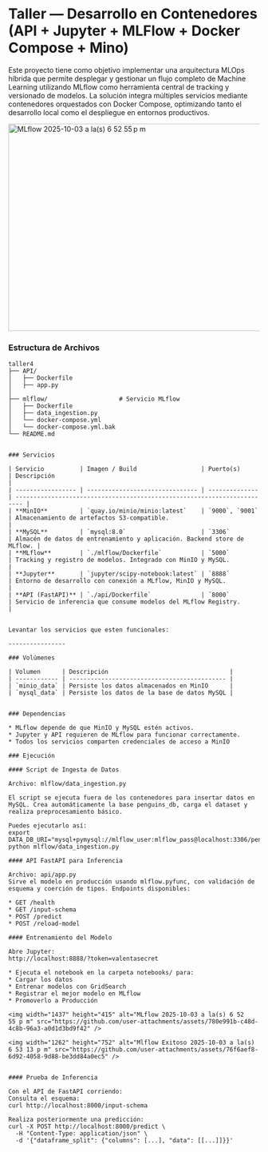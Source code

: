 # Taller — Desarrollo en Contenedores (API + Jupyter + MLFlow + Docker Compose + Mino)

Este proyecto tiene como objetivo implementar una arquitectura MLOps híbrida que permite desplegar y gestionar un flujo completo de Machine Learning utilizando MLflow como herramienta central de tracking y versionado de modelos. La solución integra múltiples servicios mediante contenedores orquestados con Docker Compose, optimizando tanto el desarrollo local como el despliegue en entornos productivos.

<img width="1437" height="415" alt="MLflow 2025-10-03 a la(s) 6 52 55 p m" src="https://github.com/user-attachments/assets/84212bef-16e1-458f-bc30-cec7a76041b1" />



### Estructura de Archivos


```
taller4
├── API/                   
│   ├── Dockerfile
│   ├── app.py
│   
├── mlflow/                    # Servicio MLflow
│   ├── Dockerfile
│   ├── data_ingestion.py
│   └── docker-compose.yml
│   └── docker-compose.yml.bak
└── README.md


### Servicios

| Servicio          | Imagen / Build                  | Puerto(s)      | Descripción                                                              |
| ----------------- | ------------------------------- | -------------- | ------------------------------------------------------------------------ |
| **MinIO**         | `quay.io/minio/minio:latest`    | `9000`, `9001` | Almacenamiento de artefactos S3-compatible.                              |
| **MySQL**         | `mysql:8.0`                     | `3306`         | Almacén de datos de entrenamiento y aplicación. Backend store de MLflow. |
| **MLflow**        | `./mlflow/Dockerfile`           | `5000`         | Tracking y registro de modelos. Integrado con MinIO y MySQL.             |
| **Jupyter**       | `jupyter/scipy-notebook:latest` | `8888`         | Entorno de desarrollo con conexión a MLflow, MinIO y MySQL.              |
| **API (FastAPI)** | `./api/Dockerfile`              | `8000`         | Servicio de inferencia que consume modelos del MLflow Registry.          |


Levantar los servicios que esten funcionales:

----------------

### Volúmenes

| Volumen      | Descripción                                  |
| ------------ | -------------------------------------------- |
| `minio_data` | Persiste los datos almacenados en MinIO      |
| `mysql_data` | Persiste los datos de la base de datos MySQL |


### Dependencias

* MLflow depende de que MinIO y MySQL estén activos.
* Jupyter y API requieren de MLflow para funcionar correctamente.
* Todos los servicios comparten credenciales de acceso a MinIO

### Ejecución

#### Script de Ingesta de Datos

Archivo: mlflow/data_ingestion.py

El script se ejecuta fuera de los contenedores para insertar datos en MySQL. Crea automáticamente la base penguins_db, carga el dataset y realiza preprocesamiento básico.

Puedes ejecutarlo así:
export DATA_DB_URI="mysql+pymysql://mlflow_user:mlflow_pass@localhost:3306/penguins_db"
python mlflow/data_ingestion.py

#### API FastAPI para Inferencia

Archivo: api/app.py
Sirve el modelo en producción usando mlflow.pyfunc, con validación de esquema y coerción de tipos. Endpoints disponibles:

* GET /health
* GET /input-schema
* POST /predict
* POST /reload-model

#### Entrenamiento del Modelo

Abre Jupyter:
http://localhost:8888/?token=valentasecret

* Ejecuta el notebook en la carpeta notebooks/ para:
* Cargar los datos
* Entrenar modelos con GridSearch
* Registrar el mejor modelo en MLflow
* Promoverlo a Producción

<img width="1437" height="415" alt="MLflow 2025-10-03 a la(s) 6 52 55 p m" src="https://github.com/user-attachments/assets/780e991b-c48d-4c8b-96a3-a0d1d3bd9f42" />

<img width="1262" height="752" alt="Mlflow Exitoso 2025-10-03 a la(s) 6 53 13 p m" src="https://github.com/user-attachments/assets/76f6aef8-6d92-4058-9d88-be3dd84a0ec5" />


#### Prueba de Inferencia

Con el API de FastAPI corriendo:
Consulta el esquema:
curl http://localhost:8000/input-schema

Realiza posteriormente una predicción:
curl -X POST http://localhost:8000/predict \
  -H "Content-Type: application/json" \
  -d '{"dataframe_split": {"columns": [...], "data": [[...]]}}'

